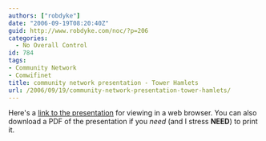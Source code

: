 ```yaml
---
authors: ["robdyke"]
date: "2006-09-19T08:20:40Z"
guid: http://www.robdyke.com/noc/?p=206
categories:
  - No Overall Control
id: 784
tags:
- Community Network
- Comwifinet
title: community network presentation - Tower Hamlets
url: /2006/09/19/community-network-presentation-tower-hamlets/
---
```

Here's a [link to the presentation](http://open.comwifinet.com/projects/towerhamlets/cwn_presentation_v1.html) for viewing in a web browser. You can also download a PDF of the presentation if you _need_ (and I stress **NEED**) to print it.